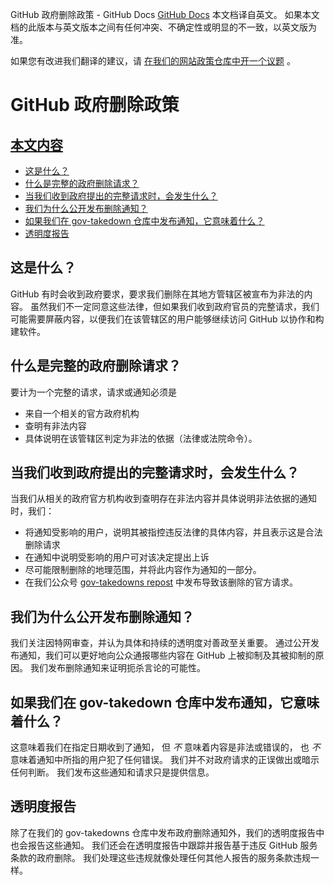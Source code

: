 GitHub 政府删除政策 - GitHub Docs
[GitHub Docs](/cn)
本文档译自英文。 如果本文档的此版本与英文版本之间有任何冲突、不确定性或明显的不一致，以英文版为准。

如果您有改进我们翻译的建议，请
[在我们的网站政策仓库中开一个议题](https://github.com/github/site-policy/issues)
。

# GitHub 政府删除政策

## [本文内容](#in-this-article)
- [这是什么？](#what-is-this)
- [什么是完整的政府删除请求？](#what-is-a-complete-government-takedown-request)
- [当我们收到政府提出的完整请求时，会发生什么？](#what-happens-when-we-receive-a-complete-takedown-request-from-a-government)
- [我们为什么公开发布删除通知？](#why-do-we-publicly-post-takedown-notices)
- [如果我们在 gov-takedown 仓库中发布通知，它意味着什么？](#what-does-it-mean-if-we-post-a-notice-in-our-gov-takedowns-repository)
- [透明度报告](#transparency-reporting)

## 这是什么？

GitHub 有时会收到政府要求，要求我们删除在其地方管辖区被宣布为非法的内容。 虽然我们不一定同意这些法律，但如果我们收到政府官员的完整请求，我们可能需要屏蔽内容，以便我们在该管辖区的用户能够继续访问 GitHub 以协作和构建软件。

## 什么是完整的政府删除请求？

要计为一个完整的请求，请求或通知必须是

- 来自一个相关的官方政府机构
- 查明有非法内容
- 具体说明在该管辖区判定为非法的依据（法律或法院命令）。

## 当我们收到政府提出的完整请求时，会发生什么？

当我们从相关的政府官方机构收到查明存在非法内容并具体说明非法依据的通知时，我们：

- 将通知受影响的用户，说明其被指控违反法律的具体内容，并且表示这是合法删除请求
- 在通知中说明受影响的用户可对该决定提出上诉
- 尽可能限制删除的地理范围，并将此内容作为通知的一部分。
- 在我们公众号
[gov-takedowns repost](https://github.com/github/gov-takedowns)
中发布导致该删除的官方请求。

## 我们为什么公开发布删除通知？

我们关注因特网审查，并认为具体和持续的透明度对善政至关重要。 通过公开发布通知，我们可以更好地向公众通报哪些内容在 GitHub 上被抑制及其被抑制的原因。 我们发布删除通知来证明扼杀言论的可能性。

## 如果我们在 gov-takedown 仓库中发布通知，它意味着什么？

这意味着我们在指定日期收到了通知， 但
*不*
意味着内容是非法或错误的， 也
*不*
意味着通知中所指的用户犯了任何错误。 我们并不对政府请求的正误做出或暗示任何判断。 我们发布这些通知和请求只是提供信息。

## 透明度报告

除了在我们的 gov-takedowns 仓库中发布政府删除通知外，我们的透明度报告中也会报告这些通知。 我们还会在透明度报告中跟踪并报告基于违反 GitHub 服务条款的政府删除。 我们处理这些违规就像处理任何其他人报告的服务条款违规一样。
